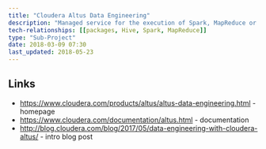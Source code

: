 ```yaml
---
title: "Cloudera Altus Data Engineering"
description: "Managed service for the execution of Spark, MapReduce or Hive (over MapReduce or Spark) jobs using managed CDH clusters on AWS and Azure cloud infrastructure over data in Amazon S3 or Azure Data Lake Storage (ADLS).  Jobs run on clusters within a defined AWS or Azure environment, which can be transient (created and terminated on demand) or persistent, with each cluster supporting one service type (Hive, Spark, MapReduce) with a fixed node count.  Jobs can then be queued individually or in batch for execution against an existing cluster or against a dynamically created cluster, with jobs specified either by uploading a JAR to S3 (for Spark or MapReduce) or via a Hive script (either directly uploaded or uploaded to S3), and the ability to either halt or continue the queue on job failure.  Supports access to clusters via SSH, read only access to Cloudera Manager, a SOCKS proxy to cluster web UIs (including the CM admin console, YARN history server and Spark history server), and access to server and workload logs (including the ability to write these to S3 for access after clusters have been terminated).  All nodes managed by Altus are tagged with the cluster name and node role (master, worker or Cloudera Manager) and bootstrap scripts can be specified for execution on nodes after cluster startup."
tech-relationships: [[packages, Hive, Spark, MapReduce]]
type: "Sub-Project"
date: 2018-03-09 07:30
last_updated: 2018-05-23
---
```

## Links

* <https://www.cloudera.com/products/altus/altus-data-engineering.html> - homepage
* <https://www.cloudera.com/documentation/altus.html> - documentation
* <http://blog.cloudera.com/blog/2017/05/data-engineering-with-cloudera-altus/> - intro blog post